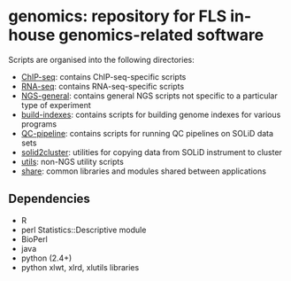 genomics: repository for FLS in-house genomics-related software
===============================================================

Scripts are organised into the following directories:

* [ChIP-seq](ChIP-seq): contains ChIP-seq-specific scripts
* [RNA-seq](RNA-seq): contains RNA-seq-specific scripts
* [NGS-general](NGS-general): contains general NGS scripts not specific to a
  particular type of experiment
* [build-indexes](build-indexes): contains scripts for building genome
  indexes for various programs
* [QC-pipeline](QC-pipeline): contains scripts for running QC pipelines on
  SOLiD data sets
* [solid2cluster](solid2cluster): utilities for copying data from SOLiD
  instrument to cluster
* [utils](utils): non-NGS utility scripts
* [share](share): common libraries and modules shared between applications

Dependencies
------------

* R
* perl Statistics::Descriptive module
* BioPerl
* java
* python (2.4+)
* python xlwt, xlrd, xlutils libraries
